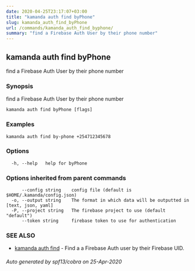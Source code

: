 ```yaml
---
date: 2020-04-25T23:17:07+03:00
title: "kamanda auth find byPhone"
slug: kamanda_auth_find_byPhone
url: /commands/kamanda_auth_find_byphone/
summary: "find a Firebase Auth User by their phone number"
---
```

## kamanda auth find byPhone

find a Firebase Auth User by their phone number

### Synopsis

find a Firebase Auth User by their phone number

```
kamanda auth find byPhone [flags]
```

### Examples

```
kamanda auth find by-phone +254712345678
```

### Options

```
  -h, --help   help for byPhone
```

### Options inherited from parent commands

```
      --config string    config file (default is $HOME/.kamanda/config.json)
  -o, --output string    The format in which data will be outputted in [text, json, yaml]
  -P, --project string   The firebase project to use (default "default")
      --token string     firebase token to use for authentication
```

### SEE ALSO

* [kamanda auth find](/commands/kamanda_auth_find/)	 - Find a a Firebase Auth user by their Firebase UID.

###### Auto generated by spf13/cobra on 25-Apr-2020
